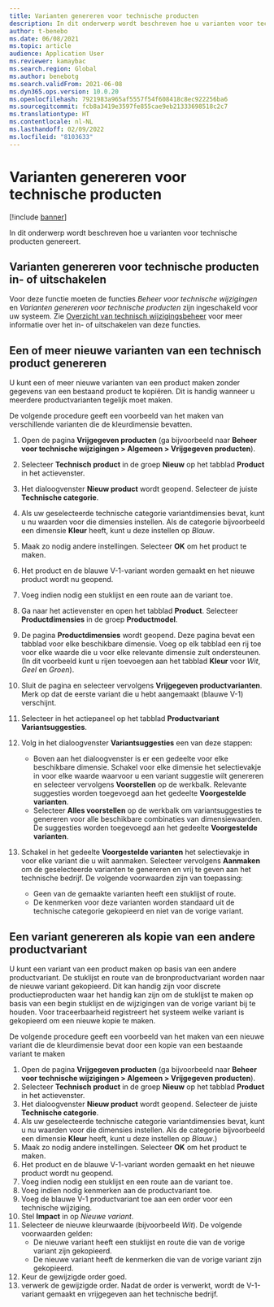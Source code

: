 ```yaml
---
title: Varianten genereren voor technische producten
description: In dit onderwerp wordt beschreven hoe u varianten voor technische producten genereert
author: t-benebo
ms.date: 06/08/2021
ms.topic: article
audience: Application User
ms.reviewer: kamaybac
ms.search.region: Global
ms.author: benebotg
ms.search.validFrom: 2021-06-08
ms.dyn365.ops.version: 10.0.20
ms.openlocfilehash: 7921983a965af5557f54f608418c8ec922256ba6
ms.sourcegitcommit: fcb8a3419e3597fe855cae9eb21333698518c2c7
ms.translationtype: HT
ms.contentlocale: nl-NL
ms.lasthandoff: 02/09/2022
ms.locfileid: "8103633"
---
```

# <a name="generate-variants-for-engineering-products"></a>Varianten genereren voor technische producten

[!include [banner](../includes/banner.md)]

In dit onderwerp wordt beschreven hoe u varianten voor technische producten genereert.

## <a name="turn-variant-generation-for-engineering-products-on-or-off"></a>Varianten genereren voor technische producten in- of uitschakelen

Voor deze functie moeten de functies *Beheer voor technische wijzigingen* en *Varianten genereren voor technische producten* zijn ingeschakeld voor uw systeem. Zie [Overzicht van technisch wijzigingsbeheer](product-engineering-overview.md) voor meer informatie over het in- of uitschakelen van deze functies.

## <a name="generate-one-or-more-new-variants-of-an-engineering-product"></a>Een of meer nieuwe varianten van een technisch product genereren

U kunt een of meer nieuwe varianten van een product maken zonder gegevens van een bestaand product te kopiëren. Dit is handig wanneer u meerdere productvarianten tegelijk moet maken.

De volgende procedure geeft een voorbeeld van het maken van verschillende varianten die de kleurdimensie bevatten.

1. Open de pagina **Vrijgegeven producten** (ga bijvoorbeeld naar **Beheer voor technische wijzigingen \> Algemeen \> Vrijgegeven producten**).
1. Selecteer **Technisch product** in de groep **Nieuw** op het tabblad **Product** in het actievenster.
1. Het dialoogvenster **Nieuw product** wordt geopend. Selecteer de juiste **Technische categorie**.
1. Als uw geselecteerde technische categorie variantdimensies bevat, kunt u nu waarden voor die dimensies instellen. Als de categorie bijvoorbeeld een dimensie **Kleur** heeft, kunt u deze instellen op *Blauw*.
1. Maak zo nodig andere instellingen. Selecteer **OK** om het product te maken.
1. Het product en de blauwe V-1-variant worden gemaakt en het nieuwe product wordt nu geopend.
1. Voeg indien nodig een stuklijst en een route aan de variant toe.
1. Ga naar het actievenster en open het tabblad **Product**. Selecteer **Productdimensies** in de groep **Productmodel**.
1. De pagina **Productdimensies** wordt geopend. Deze pagina bevat een tabblad voor elke beschikbare dimensie. Voeg op elk tabblad een rij toe voor elke waarde die u voor elke relevante dimensie zult ondersteunen. (In dit voorbeeld kunt u rijen toevoegen aan het tabblad **Kleur** voor *Wit*, *Geel* en *Groen*).
1. Sluit de pagina en selecteer vervolgens **Vrijgegeven productvarianten**. Merk op dat de eerste variant die u hebt aangemaakt (blauwe V-1) verschijnt.
1. Selecteer in het actiepaneel op het tabblad **Productvariant** **Variantsuggesties**.
1. Volg in het dialoogvenster **Variantsuggesties** een van deze stappen:

    - Boven aan het dialoogvenster is er een gedeelte voor elke beschikbare dimensie. Schakel voor elke dimensie het selectievakje in voor elke waarde waarvoor u een variant suggestie wilt genereren en selecteer vervolgens **Voorstellen** op de werkbalk. Relevante suggesties worden toegevoegd aan het gedeelte **Voorgestelde varianten**.
    - Selecteer **Alles voorstellen** op de werkbalk om variantsuggesties te genereren voor alle beschikbare combinaties van dimensiewaarden. De suggesties worden toegevoegd aan het gedeelte **Voorgestelde varianten**.

1. Schakel in het gedeelte **Voorgestelde varianten** het selectievakje in voor elke variant die u wilt aanmaken. Selecteer vervolgens **Aanmaken** om de geselecteerde varianten te genereren en vrij te geven aan het technische bedrijf. De volgende voorwaarden zijn van toepassing:

    - Geen van de gemaakte varianten heeft een stuklijst of route.
    - De kenmerken voor deze varianten worden standaard uit de technische categorie gekopieerd en niet van de vorige variant.

## <a name="generate-a-variant-as-a-copy-of-another-product-variant"></a>Een variant genereren als kopie van een andere productvariant

U kunt een variant van een product maken op basis van een andere productvariant. De stuklijst en route van de bronproductvariant worden naar de nieuwe variant gekopieerd. Dit kan handig zijn voor discrete productieproducten waar het handig kan zijn om de stuklijst te maken op basis van een begin stuklijst en de wijzigingen van de vorige variant bij te houden. Voor traceerbaarheid registreert het systeem welke variant is gekopieerd om een nieuwe kopie te maken.

De volgende procedure geeft een voorbeeld van het maken van een nieuwe variant die de kleurdimensie bevat door een kopie van een bestaande variant te maken

1. Open de pagina **Vrijgegeven producten** (ga bijvoorbeeld naar **Beheer voor technische wijzigingen \> Algemeen \> Vrijgegeven producten**).
1. Selecteer **Technisch product** in de groep **Nieuw** op het tabblad **Product** in het actievenster.
1. Het dialoogvenster **Nieuw product** wordt geopend. Selecteer de juiste **Technische categorie**.
1. Als uw geselecteerde technische categorie variantdimensies bevat, kunt u nu waarden voor die dimensies instellen. Als de categorie bijvoorbeeld een dimensie **Kleur** heeft, kunt u deze instellen op *Blauw*.)
1. Maak zo nodig andere instellingen. Selecteer **OK** om het product te maken.
1. Het product en de blauwe V-1-variant worden gemaakt en het nieuwe product wordt nu geopend.
1. Voeg indien nodig een stuklijst en een route aan de variant toe.
1. Voeg indien nodig kenmerken aan de productvariant toe.
1. Voeg de blauwe V-1 productvariant toe aan een order voor een technische wijziging.
1. Stel **Impact** in op *Nieuwe variant*.
1. Selecteer de nieuwe kleurwaarde (bijvoorbeeld *Wit*). De volgende voorwaarden gelden: 
    - De nieuwe variant heeft een stuklijst en route die van de vorige variant zijn gekopieerd.
    - De nieuwe variant heeft de kenmerken die van de vorige variant zijn gekopieerd.
1. Keur de gewijzigde order goed.
1. verwerk de gewijzigde order. Nadat de order is verwerkt, wordt de V-1-variant gemaakt en vrijgegeven aan het technische bedrijf.
